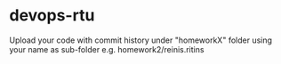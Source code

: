 # devops-rtu
Upload your code with commit history under "homeworkX" folder using your name as sub-folder
e.g. homework2/reinis.ritins
